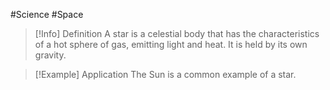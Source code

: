 #Science #Space

> [!Info] Definition
> A star is a celestial body that has the characteristics of a hot sphere of gas, emitting light and heat. It is held by its own gravity.

> [!Example] Application
> The Sun is a common example of a star.
